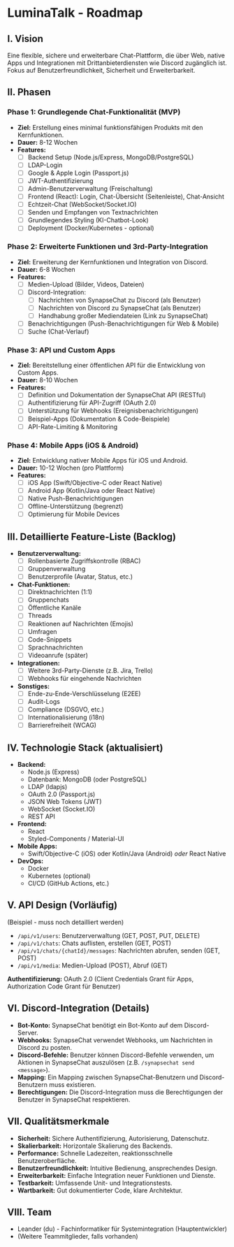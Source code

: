 # LuminaTalk - Roadmap

## I. Vision

Eine flexible, sichere und erweiterbare Chat-Plattform, die über Web, native Apps und Integrationen mit Drittanbieterdiensten wie Discord zugänglich ist.  Fokus auf Benutzerfreundlichkeit, Sicherheit und Erweiterbarkeit.

## II. Phasen

### Phase 1:  Grundlegende Chat-Funktionalität (MVP)

*   **Ziel:**  Erstellung eines minimal funktionsfähigen Produkts mit den Kernfunktionen.
*   **Dauer:**  8-12 Wochen
*   **Features:**
    *   [ ]  Backend Setup (Node.js/Express, MongoDB/PostgreSQL)
    *   [ ]  LDAP-Login
    *   [ ]  Google & Apple Login (Passport.js)
    *   [ ]  JWT-Authentifizierung
    *   [ ]  Admin-Benutzerverwaltung (Freischaltung)
    *   [ ]  Frontend (React): Login, Chat-Übersicht (Seitenleiste), Chat-Ansicht
    *   [ ]  Echtzeit-Chat (WebSocket/Socket.IO)
    *   [ ]  Senden und Empfangen von Textnachrichten
    *   [ ]  Grundlegendes Styling (KI-Chatbot-Look)
    *   [ ]  Deployment (Docker/Kubernetes - optional)

### Phase 2: Erweiterte Funktionen und 3rd-Party-Integration

*   **Ziel:**  Erweiterung der Kernfunktionen und Integration von Discord.
*   **Dauer:** 6-8 Wochen
*   **Features:**
    *   [ ]  Medien-Upload (Bilder, Videos, Dateien)
    *   [ ]  Discord-Integration:
        *   [ ]  Nachrichten von SynapseChat zu Discord (als Benutzer)
        *   [ ]  Nachrichten von Discord zu SynapseChat (als Benutzer)
        *   [ ]  Handhabung großer Mediendateien (Link zu SynapseChat)
    *   [ ]  Benachrichtigungen (Push-Benachrichtigungen für Web & Mobile)
    *   [ ]  Suche (Chat-Verlauf)

### Phase 3:  API und Custom Apps

*   **Ziel:**  Bereitstellung einer öffentlichen API für die Entwicklung von Custom Apps.
*   **Dauer:**  8-10 Wochen
*   **Features:**
    *   [ ]  Definition und Dokumentation der SynapseChat API (RESTful)
    *   [ ]  Authentifizierung für API-Zugriff (OAuth 2.0)
    *   [ ]  Unterstützung für Webhooks (Ereignisbenachrichtigungen)
    *   [ ]  Beispiel-Apps (Dokumentation & Code-Beispiele)
    *   [ ]  API-Rate-Limiting & Monitoring

### Phase 4:  Mobile Apps (iOS & Android)

*   **Ziel:**  Entwicklung nativer Mobile Apps für iOS und Android.
*   **Dauer:**  10-12 Wochen (pro Plattform)
*   **Features:**
    *   [ ]  iOS App (Swift/Objective-C oder React Native)
    *   [ ]  Android App (Kotlin/Java oder React Native)
    *   [ ]  Native Push-Benachrichtigungen
    *   [ ]  Offline-Unterstützung (begrenzt)
    *   [ ]  Optimierung für Mobile Devices

## III. Detaillierte Feature-Liste (Backlog)

*   **Benutzerverwaltung:**
    *   [ ]  Rollenbasierte Zugriffskontrolle (RBAC)
    *   [ ]  Gruppenverwaltung
    *   [ ]  Benutzerprofile (Avatar, Status, etc.)
*   **Chat-Funktionen:**
    *   [ ]  Direktnachrichten (1:1)
    *   [ ]  Gruppenchats
    *   [ ]  Öffentliche Kanäle
    *   [ ]  Threads
    *   [ ]  Reaktionen auf Nachrichten (Emojis)
    *   [ ]  Umfragen
    *   [ ]  Code-Snippets
    *   [ ]  Sprachnachrichten
    *   [ ]  Videoanrufe (später)
*   **Integrationen:**
    *   [ ]  Weitere 3rd-Party-Dienste (z.B. Jira, Trello)
    *   [ ]  Webhooks für eingehende Nachrichten
*   **Sonstiges:**
    *   [ ]  Ende-zu-Ende-Verschlüsselung (E2EE)
    *   [ ]  Audit-Logs
    *   [ ]  Compliance (DSGVO, etc.)
    *   [ ]  Internationalisierung (i18n)
    *   [ ]  Barrierefreiheit (WCAG)

## IV. Technologie Stack (aktualisiert)

*   **Backend:**
    *   Node.js (Express)
    *   Datenbank: MongoDB (oder PostgreSQL)
    *   LDAP (ldapjs)
    *   OAuth 2.0 (Passport.js)
    *   JSON Web Tokens (JWT)
    *   WebSocket (Socket.IO)
    *   REST API
*   **Frontend:**
    *   React
    *   Styled-Components / Material-UI
*   **Mobile Apps:**
    *   Swift/Objective-C (iOS) oder Kotlin/Java (Android)  *oder* React Native
*   **DevOps:**
    *   Docker
    *   Kubernetes (optional)
    *   CI/CD (GitHub Actions, etc.)

## V.  API Design (Vorläufig)

(Beispiel - muss noch detailliert werden)

*   `/api/v1/users`:  Benutzerverwaltung (GET, POST, PUT, DELETE)
*   `/api/v1/chats`:  Chats auflisten, erstellen (GET, POST)
*   `/api/v1/chats/{chatId}/messages`:  Nachrichten abrufen, senden (GET, POST)
*   `/api/v1/media`:  Medien-Upload (POST), Abruf (GET)

**Authentifizierung:**  OAuth 2.0 (Client Credentials Grant für Apps, Authorization Code Grant für Benutzer)

## VI. Discord-Integration (Details)

*   **Bot-Konto:**  SynapseChat benötigt ein Bot-Konto auf dem Discord-Server.
*   **Webhooks:**  SynapseChat verwendet Webhooks, um Nachrichten in Discord zu posten.
*   **Discord-Befehle:**  Benutzer können Discord-Befehle verwenden, um Aktionen in SynapseChat auszulösen (z.B. `/synapsechat send <message>`).
*   **Mapping:**  Ein Mapping zwischen SynapseChat-Benutzern und Discord-Benutzern muss existieren.
*   **Berechtigungen:**  Die Discord-Integration muss die Berechtigungen der Benutzer in SynapseChat respektieren.

## VII.  Qualitätsmerkmale

*   **Sicherheit:**  Sichere Authentifizierung, Autorisierung, Datenschutz.
*   **Skalierbarkeit:**  Horizontale Skalierung des Backends.
*   **Performance:**  Schnelle Ladezeiten, reaktionsschnelle Benutzeroberfläche.
*   **Benutzerfreundlichkeit:**  Intuitive Bedienung, ansprechendes Design.
*   **Erweiterbarkeit:**  Einfache Integration neuer Funktionen und Dienste.
*   **Testbarkeit:**  Umfassende Unit- und Integrationstests.
*   **Wartbarkeit:**  Gut dokumentierter Code, klare Architektur.

## VIII. Team

*   Leander (du) - Fachinformatiker für Systemintegration (Hauptentwickler)
*   (Weitere Teammitglieder, falls vorhanden)
